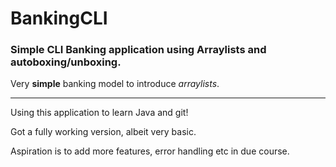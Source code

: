 # BankingCLI
### Simple CLI Banking application using Arraylists and autoboxing/unboxing.

Very **simple** banking model to introduce _arraylists_.
******
Using this application to learn Java and git!

Got a fully working version, albeit very basic.

Aspiration is to add more features, error handling etc in due course.

